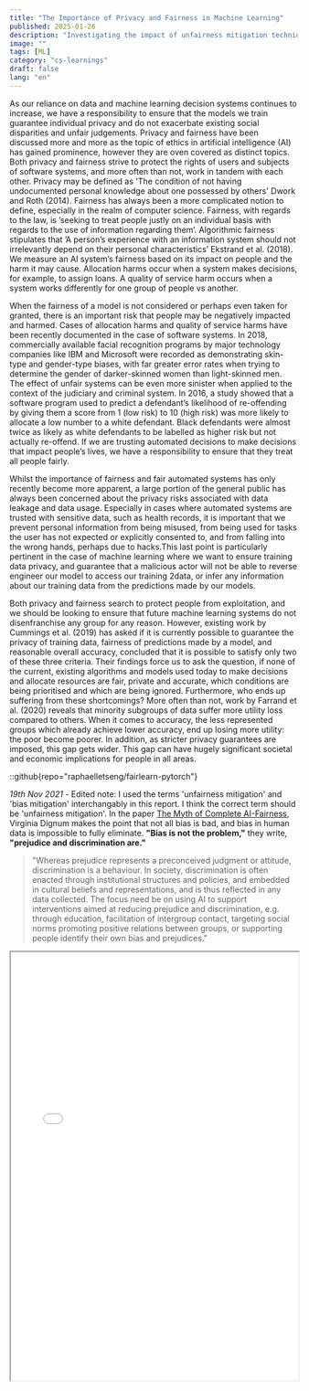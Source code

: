```yaml
---
title: "The Importance of Privacy and Fairness in Machine Learning"
published: 2025-01-26
description: "Investigating the impact of unfairness mitigation techniques on privacy preserving Machine Learning."
image: ""
tags: [ML]
category: "cs-learnings"
draft: false
lang: "en"
---
```


As our reliance on data and machine learning decision systems continues to increase, we have a responsibility to ensure that the models we train guarantee individual privacy and do not exacerbate existing social disparities and unfair judgements. Privacy and fairness have been discussed more and more as the topic of ethics in artificial intelligence (AI) has gained prominence, however they are oven covered as distinct topics. Both privacy and fairness strive to protect the rights of users and subjects of software systems, and more often than not, work in tandem with each other. Privacy may be defined as 'The condition of not having undocumented personal knowledge about one possessed by others' Dwork and Roth (2014). Fairness has always been a more complicated notion to define, especially in the realm of computer science. Fairness, with regards to the law, is ’seeking to treat people justly on an individual basis with regards to the use of information regarding them’. Algorithmic fairness stipulates that ’A person’s experience with an information system should not irrelevantly depend on their personal characteristics’ Ekstrand et al. (2018). We measure an AI system’s fairness based on its impact on people and the harm it may cause. Allocation harms occur when a system makes decisions, for example, to assign loans. A quality of service harm occurs when a system works differently for one group of people vs another.

When the fairness of a model is not considered or perhaps even taken for granted, there is an important risk that people may be negatively impacted and harmed. Cases of allocation harms and quality of service harms have been recently documented in the case of software systems. In 2018, commercially available facial recognition programs by major technology companies like IBM and Microsoft were recorded as demonstrating skin-type and gender-type biases, with far greater error rates when trying to determine the gender of darker-skinned women than light-skinned men. The effect of unfair systems can be even more sinister when applied to the context of the judiciary and criminal system. In 2016, a study showed that a software program used to predict a defendant’s likelihood of re-offending by giving them a score from 1 (low risk) to 10 (high risk) was more likely to allocate a low number to a white defendant. Black defendants were almost twice as likely as white defendants to be labelled as higher risk but not actually re-offend. If we are trusting automated decisions to make decisions that impact people’s lives, we have a responsibility to ensure that they treat all people fairly.

Whilst the importance of fairness and fair automated systems has only recently become more apparent, a large portion of the general public has always been concerned about the privacy risks associated with data leakage and data usage. Especially in cases where automated systems are trusted with sensitive data, such as health records, it is important that we prevent personal information from being misused, from being used for tasks the user has not expected or explicitly consented to, and from falling into the wrong hands, perhaps due to hacks.This last point is particularly pertinent in the case of machine learning where we want to ensure training data privacy, and guarantee that a malicious actor will not be able to reverse engineer our model to access our training 2data, or infer any information about our training data from the predictions made by our models.

Both privacy and fairness search to protect people from exploitation, and we should be looking to ensure that future machine learning systems do not disenfranchise any group for any reason. However, existing work by Cummings et al. (2019) has asked if it is currently possible to guarantee the privacy of training data, fairness of predictions made by a model, and reasonable overall accuracy, concluded that it is possible to satisfy only two of these three criteria. Their findings force us to ask the question, if none of the current, existing algorithms and models used today to make decisions and allocate resources are fair, private and accurate, which conditions are being prioritised and which are being ignored. Furthermore, who ends up suffering from these shortcomings? More often than not, work by Farrand et al. (2020) reveals that minority subgroups of data suffer more utility loss compared to others. When it comes to accuracy, the less represented groups which already achieve lower accuracy, end up losing more utility: the poor become poorer. In addition, as stricter privacy guarantees are imposed, this gap gets wider. This gap can have hugely significant societal and economic implications for people in all areas.

::github{repo="raphaelletseng/fairlearn-pytorch"}

_19th Nov 2021_ - Edited note: I used the terms 'unfairness mitigation' and 'bias mitigation' interchangably in this report. I think the correct term should be 'unfairness mitigation'. In the paper [The Myth of Complete AI-Fairness](https://arxiv.org/pdf/2104.12544.pdf), Virginia Dignum makes the point that not all bias is bad, and bias in human data is impossible to fully eliminate. **"Bias is not the problem,"** they write, **"prejudice and discrimination are."**

> "Whereas prejudice represents a preconceived judgment or attitude, discrimination is a behaviour. In society, discrimination is often enacted through institutional structures and policies, and embedded in cultural beliefs and representations, and is thus reflected in any data collected. The focus need be on using AI to support interventions aimed at reducing prejudice and discrimination, e.g. through education, facilitation of intergroup contact, targeting social norms promoting positive relations between groups, or supporting people identify their own bias and prejudices."

<iframe src="/astro-blog/assets/pdfs/privacy_fairness_Report.pdf" width = "100%" height = "750px"> </iframe>
